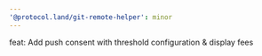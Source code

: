 ```yaml
---
'@protocol.land/git-remote-helper': minor
---
```


feat: Add push consent with threshold configuration & display fees
